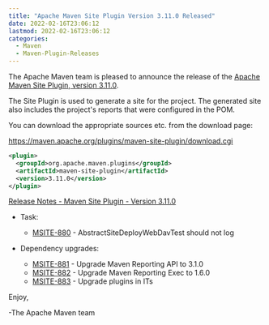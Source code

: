 ```yaml
---
title: "Apache Maven Site Plugin Version 3.11.0 Released"
date: 2022-02-16T23:06:12
lastmod: 2022-02-16T23:06:12
categories:
  - Maven
  - Maven-Plugin-Releases
---
```

The Apache Maven team is pleased to announce the release of the 
[Apache Maven Site Plugin, version 3.11.0](https://maven.apache.org/plugins/maven-site-plugin/).

The Site Plugin is used to generate a site for the project. The generated site
also includes the project's reports that were configured in the POM.

You can download the appropriate sources etc. from the download page:
 
https://maven.apache.org/plugins/maven-site-plugin/download.cgi

```xml
<plugin>
  <groupId>org.apache.maven.plugins</groupId>
  <artifactId>maven-site-plugin</artifactId>
  <version>3.11.0</version>
</plugin>   
```
<!-- more -->
[Release Notes - Maven Site Plugin - Version 3.11.0](https://issues.apache.org/jira/secure/ReleaseNote.jspa?projectId=12317923&version=12351142)


* Task:
 
  * [MSITE-880](https://issues.apache.org/jira/browse/MSITE-880) - AbstractSiteDeployWebDavTest should not log

* Dependency upgrades:
 
  * [MSITE-881](https://issues.apache.org/jira/browse/MSITE-881) - Upgrade Maven Reporting API to 3.1.0
  * [MSITE-882](https://issues.apache.org/jira/browse/MSITE-882) - Upgrade Maven Reporting Exec to 1.6.0
  * [MSITE-883](https://issues.apache.org/jira/browse/MSITE-883) - Upgrade plugins in ITs

Enjoy,

-The Apache Maven team

